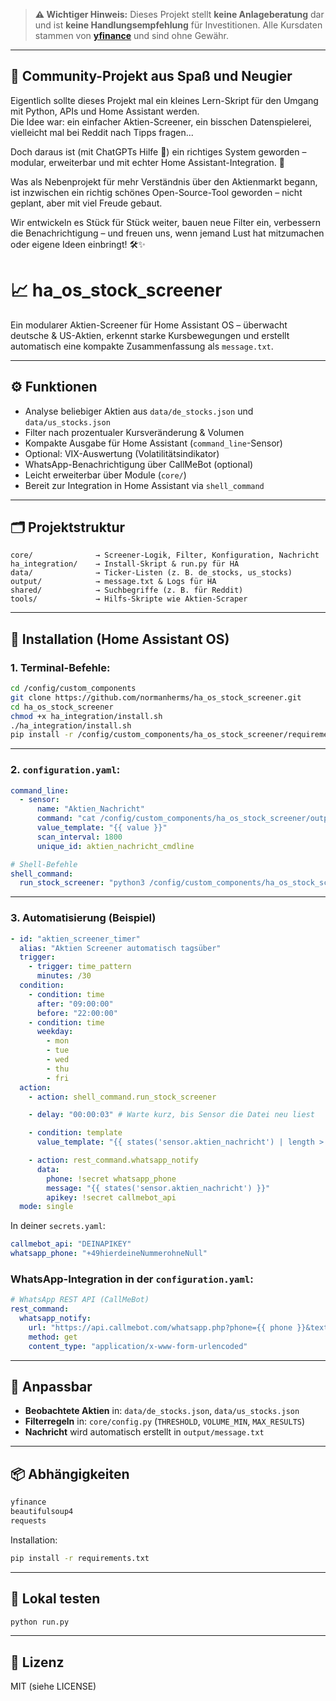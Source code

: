 > **⚠️ Wichtiger Hinweis:**
> Dieses Projekt stellt **keine Anlageberatung** dar und ist **keine Handlungsempfehlung** für Investitionen.
> Alle Kursdaten stammen von **[yfinance](https://pypi.org/project/yfinance/)** und sind ohne Gewähr.

---

## 🤝 Community-Projekt aus Spaß und Neugier

Eigentlich sollte dieses Projekt mal ein kleines Lern-Skript für den Umgang mit Python, APIs und Home Assistant werden.  
Die Idee war: ein einfacher Aktien-Screener, ein bisschen Datenspielerei, vielleicht mal bei Reddit nach Tipps fragen...

Doch daraus ist (mit ChatGPTs Hilfe 🤖) ein richtiges System geworden – modular, erweiterbar und mit echter Home Assistant-Integration. 🎯

Was als Nebenprojekt für mehr Verständnis über den Aktienmarkt begann, ist inzwischen ein richtig schönes Open-Source-Tool geworden – nicht geplant, aber mit viel Freude gebaut.

Wir entwickeln es Stück für Stück weiter, bauen neue Filter ein, verbessern die Benachrichtigung – und freuen uns, wenn jemand Lust hat mitzumachen oder eigene Ideen einbringt! 🛠️✨

# 📈 ha_os_stock_screener

Ein modularer Aktien-Screener für Home Assistant OS – überwacht deutsche & US-Aktien, erkennt starke Kursbewegungen und erstellt automatisch eine kompakte Zusammenfassung als `message.txt`.

---

## ⚙️ Funktionen

- Analyse beliebiger Aktien aus `data/de_stocks.json` und `data/us_stocks.json`
- Filter nach prozentualer Kursveränderung & Volumen
- Kompakte Ausgabe für Home Assistant (`command_line`-Sensor)
- Optional: VIX-Auswertung (Volatilitätsindikator)
- WhatsApp-Benachrichtigung über CallMeBot (optional)
- Leicht erweiterbar über Module (`core/`)
- Bereit zur Integration in Home Assistant via `shell_command`

---

## 🗂️ Projektstruktur

```plaintext
core/              → Screener-Logik, Filter, Konfiguration, Nachricht
ha_integration/    → Install-Skript & run.py für HA
data/              → Ticker-Listen (z. B. de_stocks, us_stocks)
output/            → message.txt & Logs für HA
shared/            → Suchbegriffe (z. B. für Reddit)
tools/             → Hilfs-Skripte wie Aktien-Scraper
```

---

## 🚀 Installation (Home Assistant OS)

### 1. Terminal-Befehle:

```bash
cd /config/custom_components
git clone https://github.com/normanherms/ha_os_stock_screener.git
cd ha_os_stock_screener
chmod +x ha_integration/install.sh
./ha_integration/install.sh
pip install -r /config/custom_components/ha_os_stock_screener/requirements.txt

```

---

### 2. `configuration.yaml`:

```yaml
command_line:
  - sensor:
      name: "Aktien_Nachricht"
      command: "cat /config/custom_components/ha_os_stock_screener/output/message.txt"
      value_template: "{{ value }}"
      scan_interval: 1800
      unique_id: aktien_nachricht_cmdline

# Shell-Befehle
shell_command:
  run_stock_screener: "python3 /config/custom_components/ha_os_stock_screener/run.py"
```

---

### 3. Automatisierung (Beispiel)

```yaml
- id: "aktien_screener_timer"
  alias: "Aktien Screener automatisch tagsüber"
  trigger:
    - trigger: time_pattern
      minutes: /30
  condition:
    - condition: time
      after: "09:00:00"
      before: "22:00:00"
    - condition: time
      weekday:
        - mon
        - tue
        - wed
        - thu
        - fri
  action:
    - action: shell_command.run_stock_screener

    - delay: "00:00:03" # Warte kurz, bis Sensor die Datei neu liest

    - condition: template
      value_template: "{{ states('sensor.aktien_nachricht') | length > 5 }}"

    - action: rest_command.whatsapp_notify
      data:
        phone: !secret whatsapp_phone
        message: "{{ states('sensor.aktien_nachricht') }}"
        apikey: !secret callmebot_api
  mode: single

```

In deiner `secrets.yaml`:

```yaml
callmebot_api: "DEINAPIKEY"
whatsapp_phone: "+49hierdeineNummerohneNull"
```

### WhatsApp-Integration in der `configuration.yaml`:

```yaml
# WhatsApp REST API (CallMeBot)
rest_command:
  whatsapp_notify:
    url: "https://api.callmebot.com/whatsapp.php?phone={{ phone }}&text={{ message }}&apikey={{ apikey }}"
    method: get
    content_type: "application/x-www-form-urlencoded"
```

---

## 🔧 Anpassbar

- **Beobachtete Aktien** in: `data/de_stocks.json`, `data/us_stocks.json`
- **Filterregeln** in: `core/config.py` (`THRESHOLD`, `VOLUME_MIN`, `MAX_RESULTS`)
- **Nachricht** wird automatisch erstellt in `output/message.txt`

---

## 📦 Abhängigkeiten

```txt
yfinance
beautifulsoup4
requests
```

Installation:

```bash
pip install -r requirements.txt
```

---

## 🧪 Lokal testen

```bash
python run.py
```

---

## 📌 Lizenz

MIT (siehe LICENSE)
